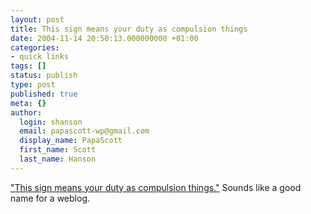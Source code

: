 ```yaml
---
layout: post
title: This sign means your duty as compulsion things
date: 2004-11-14 20:50:13.000000000 +01:00
categories:
- quick links
tags: []
status: publish
type: post
published: true
meta: {}
author:
  login: shanson
  email: papascott-wp@gmail.com
  display_name: PapaScott
  first_name: Scott
  last_name: Hanson
---
```

<p><a title="GlennLog: Bad Translation" href="http://blog.glennf.com/mtarchives/004444.html">"This sign means your duty as compulsion things."</a> Sounds like a good name for a weblog.</p>
